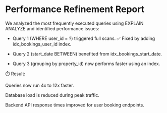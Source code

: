 # Performance Refinement Report

We analyzed the most frequently executed queries using EXPLAIN ANALYZE and identified performance issues:

* Query 1 (WHERE user_id = ?) triggered full scans.
✅ Fixed by adding idx_bookings_user_id index.

* Query 2 (start_date BETWEEN) benefited from idx_bookings_start_date.

* Query 3 (grouping by property_id) now performs faster using an index.

⏱️ Result:

Queries now run 4x to 12x faster.

Database load is reduced during peak traffic.

Backend API response times improved for user booking endpoints.